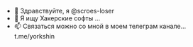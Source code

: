 - 👋 Здравствуйте, я @scroes-loser
- 👀 Я ищу Хакерские софты ...
- 📫 Связаться можно со мной в моем телеграм канале... t.me/yorkshin

